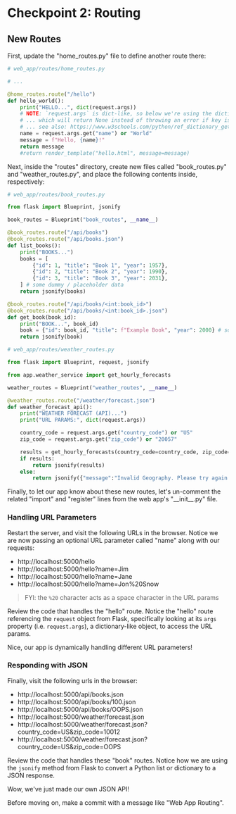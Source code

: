 
# Checkpoint 2: Routing

## New Routes

First, update the "home_routes.py" file to define another route there:

```py
# web_app/routes/home_routes.py

# ...

@home_routes.route("/hello")
def hello_world():
    print("HELLO...", dict(request.args))
    # NOTE: `request.args` is dict-like, so below we're using the dictionary's `get()` method,
    # ... which will return None instead of throwing an error if key is not present
    # ... see also: https://www.w3schools.com/python/ref_dictionary_get.asp
    name = request.args.get("name") or "World"
    message = f"Hello, {name}!"
    return message
    #return render_template("hello.html", message=message)

```

Next, inside the "routes" directory, create new files called "book_routes.py" and "weather_routes.py", and place the following contents inside, respectively:

```py
# web_app/routes/book_routes.py

from flask import Blueprint, jsonify

book_routes = Blueprint("book_routes", __name__)

@book_routes.route("/api/books")
@book_routes.route("/api/books.json")
def list_books():
    print("BOOKS...")
    books = [
        {"id": 1, "title": "Book 1", "year": 1957},
        {"id": 2, "title": "Book 2", "year": 1990},
        {"id": 3, "title": "Book 3", "year": 2031},
    ] # some dummy / placeholder data
    return jsonify(books)

@book_routes.route("/api/books/<int:book_id>")
@book_routes.route("/api/books/<int:book_id>.json")
def get_book(book_id):
    print("BOOK...", book_id)
    book = {"id": book_id, "title": f"Example Book", "year": 2000} # some dummy / placeholder data
    return jsonify(book)

```

```py
# web_app/routes/weather_routes.py

from flask import Blueprint, request, jsonify

from app.weather_service import get_hourly_forecasts

weather_routes = Blueprint("weather_routes", __name__)

@weather_routes.route("/weather/forecast.json")
def weather_forecast_api():
    print("WEATHER FORECAST (API)...")
    print("URL PARAMS:", dict(request.args))

    country_code = request.args.get("country_code") or "US"
    zip_code = request.args.get("zip_code") or "20057"

    results = get_hourly_forecasts(country_code=country_code, zip_code=zip_code)
    if results:
        return jsonify(results)
    else:
        return jsonify({"message":"Invalid Geography. Please try again."}), 404

```


Finally, to let our app know about these new routes, let's un-comment the related "import" and "register" lines from the web app's "\_\_init_\_.py" file.

### Handling URL Parameters

Restart the server, and visit the following URLs in the browser. Notice we are now passing an optional URL parameter called "name" along with our requests:

  + http://localhost:5000/hello
  + http://localhost:5000/hello?name=Jim
  + http://localhost:5000/hello?name=Jane
  + http://localhost:5000/hello?name=Jon%20Snow

> FYI: the `%20` character acts as a space character in the URL params

Review the code that handles the "hello" route. Notice the "hello" route referencing the `request` object from Flask, specifically looking at its `args` property (i.e. `request.args`), a dictionary-like object, to access the URL params.

Nice, our app is dynamically handling different URL parameters!

### Responding with JSON

Finally, visit the following urls in the browser:
  + http://localhost:5000/api/books.json
  + http://localhost:5000/api/books/100.json
  + http://localhost:5000/api/books/OOPS.json
  + http://localhost:5000/weather/forecast.json
  + http://localhost:5000/weather/forecast.json?country_code=US&zip_code=10012
  + http://localhost:5000/weather/forecast.json?country_code=US&zip_code=OOPS

Review the code that handles these "book" routes. Notice how we are using the `jsonify` method from Flask to convert a Python list or dictionary to a JSON response.

Wow, we've just made our own JSON API!

Before moving on, make a commit with a message like "Web App Routing".
